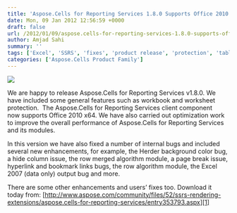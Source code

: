 ```yaml
---
title: 'Aspose.Cells for Reporting Services 1.8.0 Supports Office 2010 x64 and Protection with Several Useful Enhancements'
date: Mon, 09 Jan 2012 12:56:59 +0000
draft: false
url: /2012/01/09/aspose.cells-for-reporting-services-1.8.0-supports-office-2010-x64-and-protection-with-several-useful-enhancements/
author: Amjad Sahi
summary: ''
tags: ['Excel', 'SSRS', 'fixes', 'product release', 'protection', 'tables']
categories: ['Aspose.Cells Product Family']
---
```


![](http://www.aspose.com/Images/aspose.cells-logo2.jpg)

We are happy to release Aspose.Cells for Reporting Services v1.8.0. We have included some general features such as workbook and worksheet protection.  The Aspose.Cells for Reporting Services client component now supports Office 2010 x64. We have also carried out optimization work to improve the overall performance of Aspose.Cells for Reporting Services and its modules.

In this version we have also fixed a number of internal bugs and included several new enhancements, for example, the Herder background color bug, a hide column issue, the row merged algorithm module, a page break issue, hyperlink and bookmark links bugs, the row algorithm module, the Excel 2007 (data only) output bug and more.

There are some other enhancements and users’ fixes too. Download it today from: [http://www.aspose.com/community/files/52/ssrs-rendering-extensions/aspose.cells-for-reporting-services/entry353793.aspx][1]




[1]: http://www.aspose.com/community/files/52/ssrs-rendering-extensions/aspose.cells-for-reporting-services/entry353793.aspx




